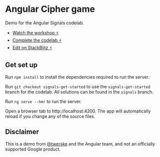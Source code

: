 # Angular Cipher game
Demo for the Angular Signals codelab.
- [Watch the workshop ⚡️](https://goo.gle/io23-signals-workshop)
- [Complete the codelab ⚡️](https://goo.gle/io23-signals-workshop)
- [Edit on StackBlitz ⚡️](https://stackblitz.com/edit/io-signals)

## Get set up
Run `npm install` to install the dependencies required to run the server.

Run `git checkout signals-get-started` to use the `signals-get-started` branch for the codelab. All solutions can be found in the `signals` branch.

Run `ng serve --hmr` to run the server.

Open a browser tab to http://localhost:4200. The app will automatically reload if you change any of the source files.

## Disclaimer
This is a demo from [@twerske](https://twitter.com/twerske) and the Angular team, and not an officially supported Google product.